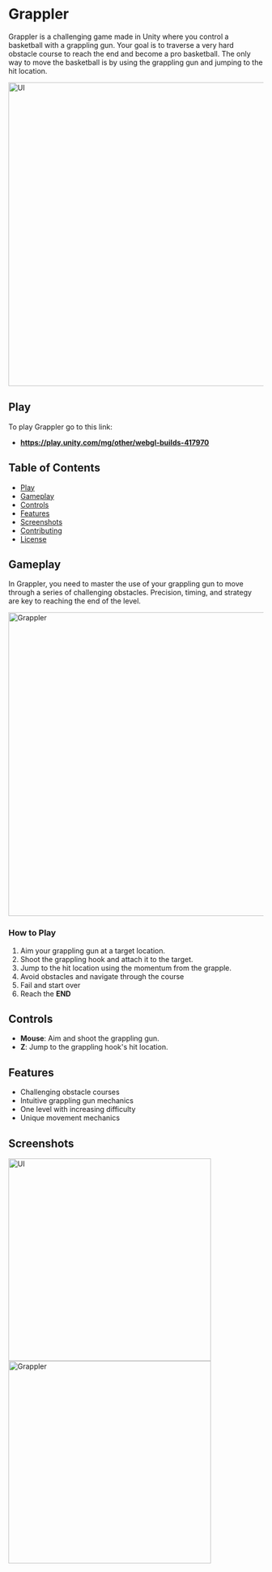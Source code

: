 # Grappler

Grappler is a challenging game made in Unity where you control a basketball with a grappling gun. Your goal is to traverse a very hard obstacle course to reach the end and become a pro basketball. The only way to move the basketball is by using the grappling gun and jumping to the hit location.

<img src="https://github.com/avivaws/Grappler/assets/88618518/841a972f-b597-42dd-86ea-1c25be389a92" alt="UI" width="600">

## Play
To play Grappler go to this link:
- **https://play.unity.com/mg/other/webgl-builds-417970**

## Table of Contents
- [Play](#play)
- [Gameplay](#gameplay)
- [Controls](#controls)
- [Features](#features)
- [Screenshots](#screenshots)
- [Contributing](#contributing)
- [License](#license)

## Gameplay
In Grappler, you need to master the use of your grappling gun to move through a series of challenging obstacles. Precision, timing, and strategy are key to reaching the end of the level.

<img src="https://github.com/avivaws/Grappler/assets/88618518/e2297382-5b93-4605-b7de-39bb84c7d5ef" alt="Grappler" width="600">

### How to Play
1. Aim your grappling gun at a target location.
2. Shoot the grappling hook and attach it to the target.
3. Jump to the hit location using the momentum from the grapple.
4. Avoid obstacles and navigate through the course
5. Fail and start over
6. Reach the **END**

## Controls
- **Mouse**: Aim and shoot the grappling gun.
- **Z**: Jump to the grappling hook's hit location.

## Features
- Challenging obstacle courses
- Intuitive grappling gun mechanics
- One level with increasing difficulty
- Unique movement mechanics

## Screenshots

<img src="https://github.com/avivaws/Grappler/assets/88618518/841a972f-b597-42dd-86ea-1c25be389a92" alt="UI" width="400">

<img src="https://github.com/avivaws/Grappler/assets/88618518/e2297382-5b93-4605-b7de-39bb84c7d5ef" alt="Grappler" width="400">


